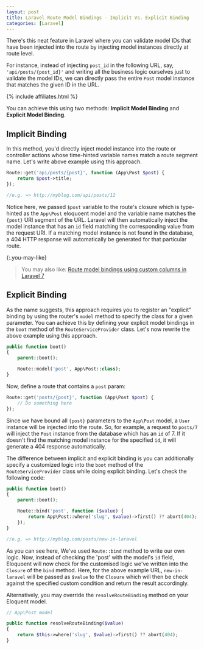 ```yaml
---
layout: post
title: Laravel Route Model Bindings - Implicit Vs. Explicit Binding
categories: [Laravel]
---
```


There's this neat feature in Laravel where you can validate model IDs that have been injected into the route by injecting model instances directly at route level.

For instance, instead of injecting `post_id` in the following URL, say, `'api/posts/{post_id}'` and writing all the business logic ourselves just to validate the model IDs, we can directly pass the entire `Post` model instance that matches the given ID in the URL. 

{% include affiliates.html %}

You can achieve this using two methods: **Implicit Model Binding** and **Explicit Model Binding**.

## Implicit Binding

In this method, you'd directly inject model instance into the route or controller actions whose time-hinted variable names match a route segment name. Let's write above example using this approach.

```php
Route::get('api/posts/{post}', function (App\Post $post) {
    return $post->title;
});

//e.g. => http://myblog.com/api/posts/12
```

Notice here, we passed `$post` variable to the route's closure which is type-hinted as the `App\Post` eloquoent model and the variable name matches the `{post}` URI segment of the URL. Laravel will then automatically inject the model instance that has an `id` field matching the corresponding value from the request URI. If a matching model instance is not found in the database, a 404 HTTP response will automatically be generated for that particular route.

{:.you-may-like}
> You may also like: [Route model bindings using custom columns in Laravel 7](/route-model-bindings-custom-keys-laravel7/)

## Explicit Binding

As the name suggests, this approach requires you to register an "explicit" binding by using the router's `model` method to specify the class for a given parameter. You can achieve this by defining your explicit model bindings in the `boot` method of the `RouteServiceProvider` class. Let's now rewrite the above example using this approach.

```php
public function boot()
{
    parent::boot();

    Route::model('post', App\Post::class);
}
```

Now, define a route that contains a `post` param:

```php
Route::get('posts/{post}', function (App\Post $post) {
    // Do something here
});
```

Since we have bound all `{post}` parameters to the `App\Post` model, a `User` instance will be injected into the route. So, for example, a request to `posts/7` will inject the `Post` instance from the database which has an `id` of 7. If it doesn't find the matching model instance for the specified `id`, it will generate a 404 response automatically.

The difference between implicit and explicit binding is you can additionally specify a customized logic into the `boot` method of the `RouteServiceProvider` class while doing explicit binding. Let's check the following code:

```php
public function boot()
{
    parent::boot();

    Route::bind('post', function ($value) {
        return App\Post::where('slug', $value)->first() ?? abort(404);
    });
}

//e.g. => http://myblog.com/posts/new-in-laravel
```

As you can see here, We've used `Route::bind` method to write our own logic. Now, instead of checking the 'post' with the model's `id` field, Eloquoent will now check for the customised logic we've written into the `Closure` of the `bind` method. Here, for the above example URL, `new-in-laravel` will be passed as `$value` to the `Closure` which will then be check against the specified custom condition and return the result accordingly.

Alternatively, you may override the `resolveRouteBinding` method on your Eloquent model. 

```php
// App\Post model

public function resolveRouteBinding($value)
{
    return $this->where('slug', $value)->first() ?? abort(404);
}
```






